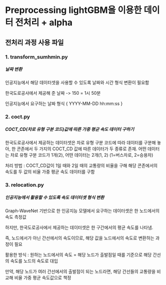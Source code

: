 # Preprocessing lightGBM을 이용한 데이터 전처리 + alpha

## 전처리 과정 사용 파일
### 1. transform_sumhmin.py
##### 날짜 변환
인공지능에서 해당 데이터셋을 사용할 수 있도록 날짜와 시간 형식 변환이 필요함

한국도로공사에서 제공해 준 날짜 -> 150 = 1시 50분

인공지능에서 요구하는 날짜 형식 { YYYY-MM-DD hh:mm:ss }


### 2. coct.py 
##### COCT_CD(차로 유형 구분 코드)값에 따른 가중 평균 속도 데이터 구하기
한국도로공사에서 제공하는 데이터셋은 차로 유형 구분 코드에 따라 데이터를 구분해 놓아, 한 콘존에서 두 가지의 COCT_CD 값에 따른 데이터가 두 종류로 존재. 어떤 데이터는 차로 유형 구분 코드가 1개(2), 어떤 데이터는 2개(1, 2)
(1=버스차로, 2=승용차)

처리 방법 : COCT_CD값이 1일 때와 2일 때의 교통량의 비율을 구해 해당 콘존에서의 속도를 두 값의 비율 가중 평균 속도 데이터를 구함

### 3. relocation.py
##### 인공지능에서 활용할 수 있도록 속도 데이터셋 형식 변환
Graph-WaveNet 기반으로 한 인공지능 모델에서 요구하는 데이터셋은 한 노드에서의 속도 측정값

하지만, 한국도로공사에서 제공하는 데이터셋은 한 구간에서의 평균 속도를 나타냄.

즉, 노드에서가 아닌 간선에서의 속도이므로, 해당 값을 노드에서의 속도로 변환하는 과정이 필요

활용한 방식 : 원하는 노드에서의 속도 = 해당 노드가 출발점일 때를 기준으로 해당 간선의 속도를 노드의 속도로 대입

만약, 해당 노드가 여러 간선에서의 출발점이 되는 노드라면, 해당 간선들의 교통량을 비교해 비율 가중 평균 속도값으로 책정